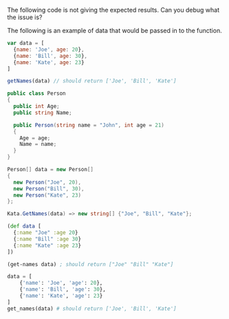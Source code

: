 The following code is not giving the expected results. Can you debug what the issue is?

The following is an example of data that would be passed in to the function. 

```javascript
var data = [
  {name: 'Joe', age: 20},
  {name: 'Bill', age: 30},
  {name: 'Kate', age: 23}
]

getNames(data) // should return ['Joe', 'Bill', 'Kate']
```
```csharp
public class Person
{
  public int Age;
  public string Name;

  public Person(string name = "John", int age = 21)
  {
    Age = age;
    Name = name;
  }
}

Person[] data = new Person[]
{
  new Person("Joe", 20),
  new Person("Bill", 30),
  new Person("Kate", 23)
};

Kata.GetNames(data) => new string[] {"Joe", "Bill", "Kate"};
```
```clojure
(def data [
  {:name "Joe" :age 20}
  {:name "Bill" :age 30}
  {:name "Kate" :age 23}
])

(get-names data) ; should return ["Joe" "Bill" "Kate"]
```
```python
data = [
    {'name': 'Joe', 'age': 20},
    {'name': 'Bill', 'age': 30},
    {'name': 'Kate', 'age': 23}
]
get_names(data) # should return ['Joe', 'Bill', 'Kate']
```
